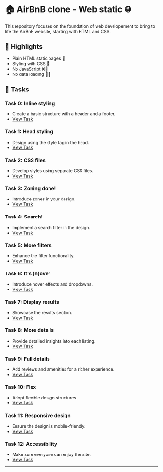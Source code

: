 # 🏠 AirBnB clone - Web static 🌐

This repository focuses on the foundation of web developement to bring to life the AirBnB website, starting with HTML and CSS.

## 🌌 Highlights

- Plain HTML static pages 📄
- Styling with CSS 🎨
- No JavaScript ❌🔌
- No data loading 🚫🔄

## 🔨 Tasks

### Task 0: Inline styling
- Create a basic structure with a header and a footer.
- [View Task](web_static/0-index.html)

### Task 1: Head styling
- Design using the style tag in the head.
- [View Task](web_static/1-index.html)

### Task 2: CSS files
- Develop styles using separate CSS files.
- [View Task](web_static/2-index.html)

### Task 3: Zoning done!
- Introduce zones in your design.
- [View Task](web_static/3-index.html)

### Task 4: Search!
- Implement a search filter in the design.
- [View Task](web_static/4-index.html)

### Task 5: More filters
- Enhance the filter functionality.
- [View Task](web_static/5-index.html)

### Task 6: It's (h)over
- Introduce hover effects and dropdowns.
- [View Task](web_static/6-index.html)

### Task 7: Display results
- Showcase the results section.
- [View Task](web_static/7-index.html)

### Task 8: More details
- Provide detailed insights into each listing.
- [View Task](web_static/8-index.html)

### Task 9: Full details
- Add reviews and amenities for a richer experience.
- [View Task](web_static/100-index.html)

### Task 10: Flex
- Adopt flexible design structures.
- [View Task](web_static/101-index.html)

### Task 11: Responsive design
- Ensure the design is mobile-friendly.
- [View Task](web_static/102-index.html)

### Task 12: Accessibility
- Make sure everyone can enjoy the site.
- [View Task](web_static/103-index.html)

---

